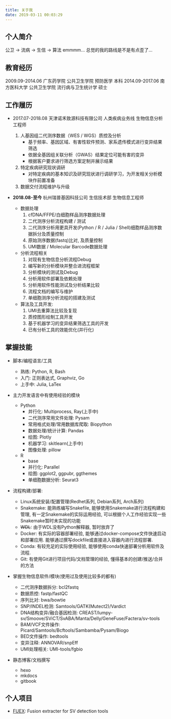 ```yaml
---
title: 关于我
date: 2019-03-11 00:03:29
---
```


## 个人简介
公卫 -> 流病 -> 生信 -> 算法 emmmm... 总觉的我的路线是不是有点歪了...


## 教育经历
2009.09-2014.06 广东药学院 公共卫生学院 预防医学 本科
2014.09-2017.06 南方医科大学 公共卫生学院 流行病与卫生统计学 硕士


## 工作履历


- 2017.07-2018.08 天津诺禾致源科技有限公司 人类疾病业务线 生物信息分析工程师
    1. 人基因组二代测序数据（WES / WGS）质控及分析
        - 基于频率、基因区域、有害性软件预测、家系遗传模式进行变异结果筛选
        - 依据全基因组关联分析（GWAS）结果定位可能有害的变异 
        - 根据客户要求进行筛选方案定制并展示结果
    2. 特定疾病研究现状调研 
        - 对特定疾病的基本知识及研究现状进行调研学习，为开发相关分析模块作前置准备
    3. 数据交付流程维护与升级


- **2018.08-至今** 杭州瑞普基因科技公司 生信技术部 生物信息工程师
  - 数据处理
    1. cfDNA/FFPE/白细胞样品测序数据处理
    2. 二代测序分析流程构建 / 测试
    3. 二代测序分析用更具开发(Python / R / Julia / Shell)细胞样品测序数据拆分及质量控制
    4. 原始测序数据(fastq)比对, 及质量控制
    5. UMI数据 / Molecular Barcode数据处理
  - 分析流程相关
    1. 对现有生物信息分析流程Debug
    2. 编写新的分析模块并整合进流程框架
    3. 分析模块的测试及Debug
    4. 分析用软件部署及依赖处理
    5. 分析用软件性能测试及分析结果比较
    6. 流程文档的编写与维护
    7. 单细胞测序分析流程的搭建及测试
  - 算法及工具开发:
    1. UMI去重算法比较及复现
    2. 质控图形绘制工具开发
    3. 基于机器学习的变异结果筛选工具的开发
    4. 已有分析工具的效能优化(并行化)


## 掌握技能


- 脚本/编程语言/工具
    + 熟练: Python, R, Bash
    + 入门: 正则表达式, Graphviz, Go
    + 上手中: Julia, LaTex


- 主力开发语言中有使用经验的模块
  - Python
    - 并行化: Multiprocess, Ray(上手中)
    - 二代测序常用文件处理: Pysam
    - 常用格式处理/常用数据库爬取: Biopython
    - 数据处理/统计计算: Pandas
    - 绘图: Plotly
    - 机器学习: skitlearn(上手中)
    - 图像处理: pillow
  - R
    - base
    - 并行化: Parallel
    - 绘图: ggplot2, ggpubr, ggthemes
    - 单细胞数据分析: Seurat3


- 流程构建/部署:
    - Linux系统安装/配置管理(Redhet系列, Debian系列, Arch系列)
    - Snakemake: 能熟练编写Snakefile, 能够使用Snakemake进行流程构建和管理, 有一定Snakemake的实际运用经验, 可以根据个人工作经验实现一些Snakemake暂时未实现的功能
    - ~~WDL~~: 由于WDL没有Python解释器, 暂时放弃了
    - Docker: 有实际的容器部署经验, 能够通过docker-compose文件快速启动和部署应用. 能够通过撰写dockfile或直接进入容器内进行流程部署.
    - Conda: 有较充足的实际使用经验, 能够使用conda快速部署分析用软件及流程.
    - Git: 有使用Git进行项目代码/文档管理的经验, 懂得基本的创建/推送/合并的方法


- 掌握生物信息软件/模块(使用过及使用比较多的都有)
    - 二代测序数据拆分: bcl2fastq
    - 数据质控: fastp/fastQC
    - 序列比对: bwa/bowtie
    - SNP/INDEL检测: Samtools/GATK(Mutect2)/Vardict
    - DNA结构变异/融合基因检测: CREAST/lumpy-sv/Smoove/SViCT/SvABA/Manta/Delly/GeneFuse/Factera/sv-tools
    - BAM/VCF文件操作: Picard/Samtools/Bcftools/Sambamba/Pysam/Biogo
    - BED文件操作: bedtools
    - 变异注释: ANNOVAR/snpEff
    - UMI处理相关: UMI-tools/fgbio
    
    
- 静态博客/文档撰写
  - hexo
  - mkdocs
  - gitbook


## 个人项目

- [FUEX](https://github.com/SilenWang/FUEX): Fusion extracter for SV detection tools